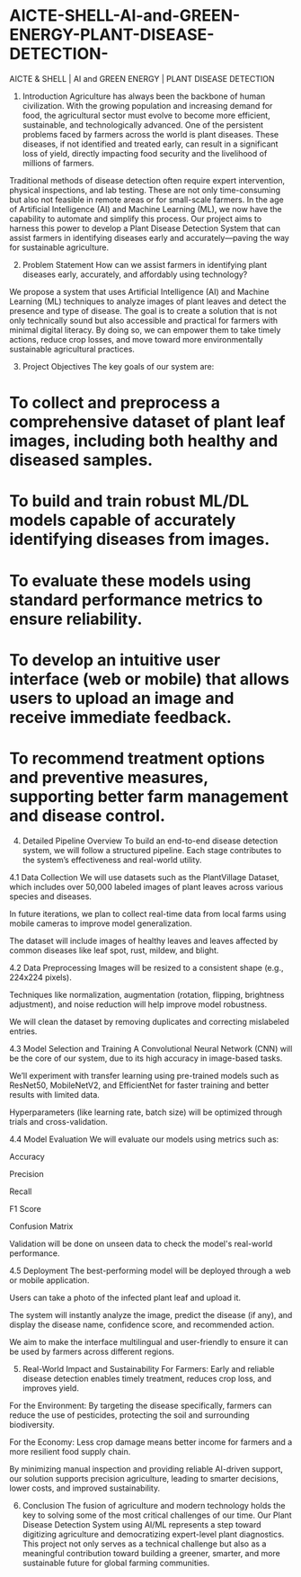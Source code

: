# AICTE-SHELL-AI-and-GREEN-ENERGY-PLANT-DISEASE-DETECTION-
AICTE &amp; SHELL | AI and GREEN ENERGY | PLANT DISEASE DETECTION 
1. Introduction
Agriculture has always been the backbone of human civilization. With the growing population and increasing demand for food, the agricultural sector must evolve to become more efficient, sustainable, and technologically advanced. One of the persistent problems faced by farmers across the world is plant diseases. These diseases, if not identified and treated early, can result in a significant loss of yield, directly impacting food security and the livelihood of millions of farmers.

Traditional methods of disease detection often require expert intervention, physical inspections, and lab testing. These are not only time-consuming but also not feasible in remote areas or for small-scale farmers. In the age of Artificial Intelligence (AI) and Machine Learning (ML), we now have the capability to automate and simplify this process. Our project aims to harness this power to develop a Plant Disease Detection System that can assist farmers in identifying diseases early and accurately—paving the way for sustainable agriculture.

2. Problem Statement
How can we assist farmers in identifying plant diseases early, accurately, and affordably using technology?

We propose a system that uses Artificial Intelligence (AI) and Machine Learning (ML) techniques to analyze images of plant leaves and detect the presence and type of disease. The goal is to create a solution that is not only technically sound but also accessible and practical for farmers with minimal digital literacy. By doing so, we can empower them to take timely actions, reduce crop losses, and move toward more environmentally sustainable agricultural practices.

3. Project Objectives
The key goals of our system are:

# To collect and preprocess a comprehensive dataset of plant leaf images, including both healthy and diseased samples.

# To build and train robust ML/DL models capable of accurately identifying diseases from images.

# To evaluate these models using standard performance metrics to ensure reliability.

# To develop an intuitive user interface (web or mobile) that allows users to upload an image and receive immediate feedback.

# To recommend treatment options and preventive measures, supporting better farm management and disease control.

4. Detailed Pipeline Overview
To build an end-to-end disease detection system, we will follow a structured pipeline. Each stage contributes to the system’s effectiveness and real-world utility.

4.1 Data Collection
We will use datasets such as the PlantVillage Dataset, which includes over 50,000 labeled images of plant leaves across various species and diseases.

In future iterations, we plan to collect real-time data from local farms using mobile cameras to improve model generalization.

The dataset will include images of healthy leaves and leaves affected by common diseases like leaf spot, rust, mildew, and blight.

4.2 Data Preprocessing
Images will be resized to a consistent shape (e.g., 224x224 pixels).

Techniques like normalization, augmentation (rotation, flipping, brightness adjustment), and noise reduction will help improve model robustness.

We will clean the dataset by removing duplicates and correcting mislabeled entries.

4.3 Model Selection and Training
A Convolutional Neural Network (CNN) will be the core of our system, due to its high accuracy in image-based tasks.

We’ll experiment with transfer learning using pre-trained models such as ResNet50, MobileNetV2, and EfficientNet for faster training and better results with limited data.

Hyperparameters (like learning rate, batch size) will be optimized through trials and cross-validation.

4.4 Model Evaluation
We will evaluate our models using metrics such as:

Accuracy

Precision

Recall

F1 Score

Confusion Matrix

Validation will be done on unseen data to check the model's real-world performance.

4.5 Deployment
The best-performing model will be deployed through a web or mobile application.

Users can take a photo of the infected plant leaf and upload it.

The system will instantly analyze the image, predict the disease (if any), and display the disease name, confidence score, and recommended action.

We aim to make the interface multilingual and user-friendly to ensure it can be used by farmers across different regions.

5. Real-World Impact and Sustainability
For Farmers: Early and reliable disease detection enables timely treatment, reduces crop loss, and improves yield.

For the Environment: By targeting the disease specifically, farmers can reduce the use of pesticides, protecting the soil and surrounding biodiversity.

For the Economy: Less crop damage means better income for farmers and a more resilient food supply chain.

By minimizing manual inspection and providing reliable AI-driven support, our solution supports precision agriculture, leading to smarter decisions, lower costs, and improved sustainability.

6. Conclusion
The fusion of agriculture and modern technology holds the key to solving some of the most critical challenges of our time. Our Plant Disease Detection System using AI/ML represents a step toward digitizing agriculture and democratizing expert-level plant diagnostics. This project not only serves as a technical challenge but also as a meaningful contribution toward building a greener, smarter, and more sustainable future for global farming communities.
